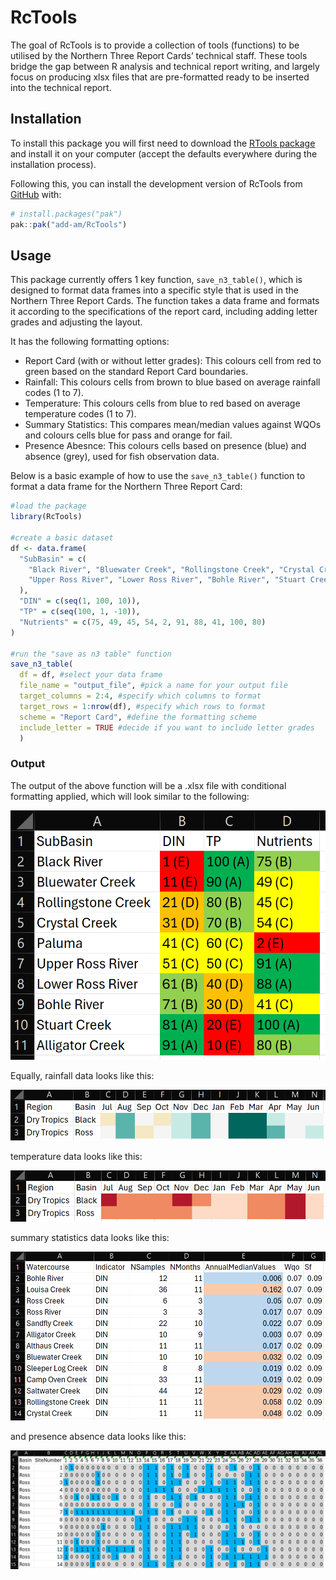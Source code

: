 
<!-- README.md is generated from README.Rmd. Please edit that file -->

# RcTools

<!-- badges: start -->

<!-- badges: end -->

The goal of RcTools is to provide a collection of tools (functions) to
be utilised by the Northern Three Report Cards’ technical staff. These
tools bridge the gap between R analysis and technical report writing,
and largely focus on producing xlsx files that are pre-formatted ready
to be inserted into the technical report.

## Installation

To install this package you will first need to download the [RTools
package](https://cran.r-project.org/bin/windows/Rtools/rtools45/rtools.html)
and install it on your computer (accept the defaults everywhere during
the installation process).

Following this, you can install the development version of RcTools from
[GitHub](https://github.com/) with:

``` r
# install.packages("pak")
pak::pak("add-am/RcTools")
```

## Usage

This package currently offers 1 key function, `save_n3_table()`, which
is designed to format data frames into a specific style that is used in
the Northern Three Report Cards. The function takes a data frame and
formats it according to the specifications of the report card, including
adding letter grades and adjusting the layout.

It has the following formatting options:

- Report Card (with or without letter grades): This colours cell from
  red to green based on the standard Report Card boundaries.
- Rainfall: This colours cells from brown to blue based on average
  rainfall codes (1 to 7).
- Temperature: This colours cells from blue to red based on average
  temperature codes (1 to 7).
- Summary Statistics: This compares mean/median values against WQOs and
  colours cells blue for pass and orange for fail.
- Presence Abesnce: This colours cells based on presence (blue) and
  absence (grey), used for fish observation data.

Below is a basic example of how to use the `save_n3_table()` function to
format a data frame for the Northern Three Report Card:

``` r
#load the package
library(RcTools)

#create a basic dataset
df <- data.frame(
  "SubBasin" = c(
    "Black River", "Bluewater Creek", "Rollingstone Creek", "Crystal Creek", "Paluma",
    "Upper Ross River", "Lower Ross River", "Bohle River", "Stuart Creek", "Alligator Creek"
  ),
  "DIN" = c(seq(1, 100, 10)),
  "TP" = c(seq(100, 1, -10)),
  "Nutrients" = c(75, 49, 45, 54, 2, 91, 88, 41, 100, 80)
)

#run the "save as n3 table" function
save_n3_table(
  df = df, #select your data frame
  file_name = "output_file", #pick a name for your output file
  target_columns = 2:4, #specify which columns to format
  target_rows = 1:nrow(df), #specify which rows to format
  scheme = "Report Card", #define the formatting scheme
  include_letter = TRUE #decide if you want to include letter grades
  )
```

### Output

The output of the above function will be a .xlsx file with conditional
formatting applied, which will look similar to the following:

![](man/figures/README-after-report-card-formatting.png)

Equally, rainfall data looks like this:

![](man/figures/README-after-rainfall-formatting.png)

temperature data looks like this:

![](man/figures/README-after-temperature-formatting.png)

summary statistics data looks like this:

![](man/figures/README-after-summary-statistic-formatting.png)

and presence absence data looks like this:

![](man/figures/README-after-presence-absence-formatting.png)
